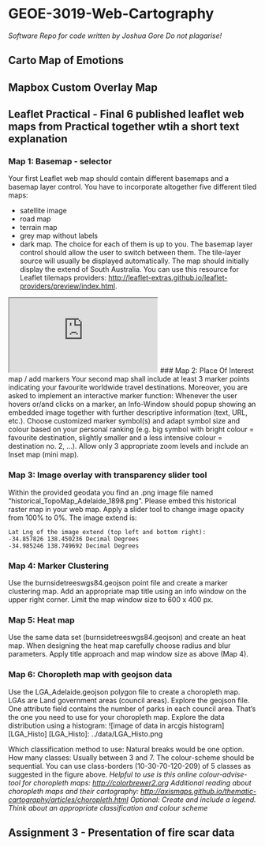 # GEOE-3019-Web-Cartography
*Software Repo for code written by Joshua Gore*
*Do not plagarise!*
## Carto Map of Emotions
## Mapbox Custom Overlay Map
## Leaflet Practical - Final 6 published leaflet web maps from Practical together wtih a short text explanation 
### Map 1: Basemap - selector
Your first Leaflet web map should contain different basemaps and a basemap layer control. You
have to incorporate altogether five different tiled maps:
- satellite image
- road map
- terrain map
- grey map without labels
- dark map.
The choice for each of them is up to you. The basemap layer control should allow the user to switch
between them. The tile-layer source will usually be displayed automatically. The map should
initially display the extend of South Australia.
You can use this resource for Leaflet tilemaps providers: http://leaflet-extras.github.io/leaflet-providers/preview/index.html.
<iframe src="https://htmlpreview.github.io/?https://github.com/JoshuaGore8Uni/GEOE-3019-Web-Cartography/blob/master/Leaflet_01_map/Leaflet_03_Layer%20control.html"></iframe>
### Map 2: Place Of Interest map / add markers
Your second map shall include at least 3 marker points  indicating your favourite worldwide travel
destinations. Moreover, you are asked to implement an interactive marker function: Whenever
the user hovers or/and clicks on a marker, an Info-Window should popup showing an embedded
image together with further descriptive information (text, URL, etc.). Choose customized marker
symbol(s) and adapt symbol size and colour based on your personal ranking (e.g. big symbol with
bright colour = favourite destination, slightly smaller and a less intensive colour = destination no.
2, …). Allow only 3 appropriate zoom levels and include an Inset map (mini map).

### Map 3: Image overlay with transparency slider tool
Within the provided geodata you find an .png image file named
“historical_TopoMap_Adelaide_1898.png”. Please embed this historical raster map in your web
map. Apply a slider tool to change image opacity from 100% to 0%. The image extend is:
```
Lat Lng of the image extend (top left and bottom right):
-34.857826 138.450236 Decimal Degrees
-34.985246 138.749692 Decimal Degrees
```
### Map 4: Marker Clustering
Use the burnsidetreeswgs84.geojson point file and create a marker clustering map.
Add an appropriate map title using an info window on the upper right corner.
Limit the map window size to 600 x 400 px.

### Map 5: Heat map
Use the same data set (burnsidetreeswgs84.geojson) and create an heat map. When designing the
heat map carefully choose radius and blur parameters.
Apply title approach and map window size as above (Map 4).

### Map 6: Choropleth map with geojson data
Use the LGA_Adelaide.geojson polygon file to create a choropleth map. LGAs are Land government
areas (council areas). Explore the geojson file. One attribute field contains the number of parks in
each council area. That’s the one you need to use for your choropleth map.
Explore the data distribution using a histogram:
![image of data in arcgis histogram][LGA_Histo]
[LGA_Histo]: ../data/LGA_Histo.png

Which classification method to use: Natural breaks would be one option.
How many classes: Usually between 3 and 7.
The colour-scheme should be sequential.
You can use class-borders (10-30-70-120-209) of 5 classes as suggested in the figure above.
*Helpful to use is this online colour-advise-tool for choropleth maps: http://colorbrewer2.org
Additional reading about choropleth maps and their cartography: http://axismaps.github.io/thematic-cartography/articles/choropleth.html
Optional: Create and include a legend. Think about an appropriate classification and colour scheme*
## Assignment 3 - Presentation of fire scar data

